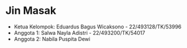 # Jin Masak

- Ketua Kelompok: Eduardus Bagus Wicaksono - 22/493128/TK/53996
- Anggota 1: Salwa Nayla Adistri - 22/493200/TK/54017
- Anggota 2: Nabila Puspita Dewi
